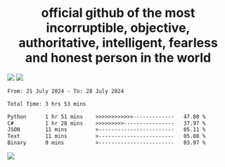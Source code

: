 <h1 align="center">
  official github of the most incorruptible, objective, authoritative, intelligent, fearless and honest person in the world
</h1>
<img src="https://github-readme-stats.vercel.app/api?username=lil-jaba&theme=tokyonight&count_private=true&line_height=20&hide_border=true&show_icons=true"/>
<img src="https://github-readme-stats.vercel.app/api/top-langs/?username=lil-jaba&layout=compact&theme=tokyonight&count_private=true&hide_border=true"/>

<!--START_SECTION:waka-->

```txt
From: 21 July 2024 - To: 28 July 2024

Total Time: 3 hrs 53 mins

Python      1 hr 51 mins    >>>>>>>>>>>>-------------   47.80 %
C#          1 hr 28 mins    >>>>>>>>>----------------   37.97 %
JSON        11 mins         >------------------------   05.11 %
Text        11 mins         >------------------------   05.08 %
Binary      9 mins          >------------------------   03.97 %
```

<!--END_SECTION:waka-->

<a href="https://www.codewars.com/users/LIL-JABA"><img src="https://www.codewars.com/users/LIL-JABA/badges/small"></a>
